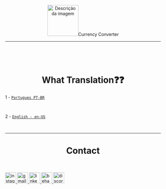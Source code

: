 <p 
align="center">
  <img src="https://umbrasil.org.br/wp-content/uploads/2015/11/2000px-Marys_monogram_Marist_Brothers.svg_.png" alt="Descrição da imagem" width="100" height="100 margin-top = >



</p>

---
<h1 style="text-align: center;">Currency Converter</h1>

---




<br>
<br>
<br>

<h1 style="text-align: center;">What Translation❓❓</h1>


1 -  [`Portugues PT-BR`](PORTUGUES.md)

<br>

2 - [`English - en-US` ](INGLES.md)

<br>

---

<h1 style="text-align: center;">Contact</h1>


<br>
<br>

<div align="left">
  <a href="https://www.instagram.com/sal.mrst.br/" target="_blank">
    <img src="https://img.shields.io/static/v1?message=Instagram&logo=instagram&label=&color=E4405F&logoColor=white&labelColor=&style=for-the-badge" height="35" alt="instagram logo"  />
  </a>
  <a href="salgabrowndazn@gmail.com" target="_blank">
    <img src="https://img.shields.io/static/v1?message=Gmail&logo=gmail&label=&color=D14836&logoColor=white&labelColor=&style=for-the-badge" height="35" alt="gmail logo"  />
  </a>
  <a href="https://www.linkedin.com/in/samuel-lima-do-amaral/" target="_blank">
    <img src="https://img.shields.io/static/v1?message=LinkedIn&logo=linkedin&label=&color=0077B5&logoColor=white&labelColor=&style=for-the-badge" height="35" alt="linkedin logo"  />
  </a>
  <a href="https://www.behance.net/salgabrowndazn1" target="_blank">
    <img src="https://img.shields.io/static/v1?message=Behance&logo=behance&label=&color=1769ff&logoColor=white&labelColor=&style=for-the-badge" height="35" alt="behance logo"  />
  </a>
  <a href="salmao2608" target="_blank">
    <img src="https://img.shields.io/static/v1?message=Discord&logo=discord&label=&color=7289DA&logoColor=white&labelColor=&style=for-the-badge" height="35" alt="discord logo"  />
  </a>
</div>
